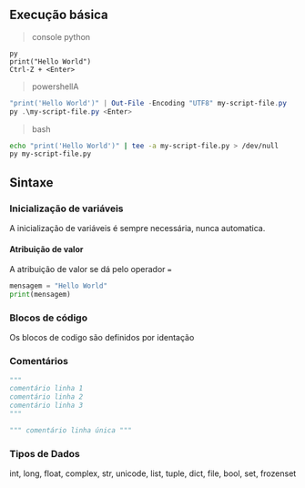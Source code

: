 ## Execução básica

>console python

```
py
print("Hello World")
Ctrl-Z + <Enter>
```

>powershellA

```powershell
"print('Hello World')" | Out-File -Encoding "UTF8" my-script-file.py
py .\my-script-file.py <Enter>
```

>bash

```bash
echo "print('Hello World')" | tee -a my-script-file.py > /dev/null
py my-script-file.py
```

## Sintaxe

### Inicialização de variáveis

A inicialização de variáveis é sempre necessária, nunca automatica. 

#### Atribuição de valor

A atribuição de valor se dá pelo operador `=`
```py
mensagem = "Hello World"
print(mensagem)
```

### Blocos de código

Os blocos de codigo são definidos por identação

### Comentários
```py
"""
comentário linha 1
comentário linha 2
comentário linha 3
"""
```

```py
""" comentário linha única """
```

### Tipos de Dados

int, long, float, complex, str, unicode, list, tuple, dict, file, bool, set, frozenset
 
